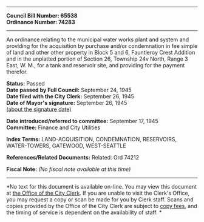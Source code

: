 * * * * *  
  
**Council Bill Number: [](#h0)[](#h2)65538**   
**Ordinance Number: 74283**  
  
* * * * *  
  
An ordinance relating to the municipal water works plant and system and providing for the acquisition by purchase and/or condemnation in fee simple of land and other other property in Block 5 and 6, Fauntleroy Crest Addition and in the unplatted portion of Section 26, Township 24v North, Range 3 East, W. M., for a tank and reservoir site, and providing for the payment therefor.  
  
**Status:** Passed   
**Date passed by Full Council:** September 24, 1945   
**Date filed with the City Clerk:** September 26, 1945   
**Date of Mayor's signature:** September 26, 1945   
[(about the signature date)](/~public/approvaldate.htm)   
  
  
**Date introduced/referred to committee:** September 17, 1945   
**Committee:** Finance and City Utilities   
  
**Index Terms:** LAND-ACQUISITION, CONDEMNATION, RESERVOIRS, WATER-TOWERS, GATEWOOD, WEST-SEATTLE  
  
**References/Related Documents:** Related: Ord 74212  
  
**Fiscal Note:** *(No fiscal note available at this time)*  
  
* * * * *  
  
*No text for this document is available on-line. You may view this document at [the Office of the City Clerk](http://www.seattle.gov/leg/clerk/contactUs.htm). If you are unable to visit the Clerk's Office, you may request a copy or scan be made for you by Clerk staff. Scans and copies provided by the Office of the City Clerk are subject to [copy fees](http://clerk.seattle.gov/~public/clerkfees.htm), and the timing of service is dependent on the availability of staff. *  
  
  
